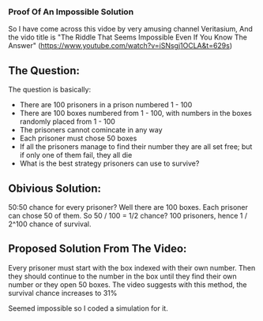### Proof Of An Impossible Solution

So I have come across this vidoe by very amusing channel Veritasium,
And the vido title is "The Riddle That Seems Impossible Even If You Know The Answer" (https://www.youtube.com/watch?v=iSNsgj1OCLA&t=629s)

## The Question:
The question is basically:
 - There are 100 prisoners in a prison numbered 1 - 100
 - There are 100 boxes numbered from 1 - 100, with numbers in the boxes randomly placed from 1 - 100
 - The prisoners cannot comincate in any way
 - Each prisoner must chose 50 boxes
 - If all the prisoners manage to find their number they are all set free; but if only one of them fail, they all die
 - What is the best strategy prisoners can use to survive?

## Obivious Solution:
50:50 chance for every prisoner?
Well there are 100 boxes.
Each prisoner can chose 50 of them.
So 50 / 100 = 1/2 chance?
100 prisoners, hence 1 / 2^100 chance of survival.

## Proposed Solution From The Video:
Every prisoner must start with the box indexed with their own number.
Then they should continue to the number in the box until they find their own number or they open 50 boxes.
The video suggests with this method, the survival chance increases to 31%

Seemed impossible so I coded a simulation for it.